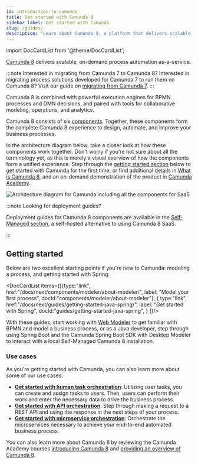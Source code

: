 ```yaml
---
id: introduction-to-camunda
title: Get started with Camunda 8
sidebar_label: Get started with Camunda
slug: /guides/
description: "Learn about Camunda 8, a platform that delivers scalable, on-demand process automation as-a-service, paired with tools for collaborative modeling and operations."
---
```


import DocCardList from '@theme/DocCardList';

[Camunda 8](https://camunda.io) delivers scalable, on-demand process automation as-a-service.

:::note Interested in migrating from Camunda 7 to Camunda 8?
Interested in migrating process solutions developed for Camunda 7 to run them on Camunda 8? Visit our guide on [migrating from Camunda 7](/guides/migrating-from-camunda-7/index.md).
:::

Camunda 8 is combined with powerful execution engines for BPMN processes and DMN decisions, and paired with tools for collaborative modeling, operations, and analytics.

Camunda 8 consists of six [components](/components/components-overview.md). Together, these components form the complete Camunda 8 experience to design, automate, and improve your business processes.

In the architecture diagram below, take a closer look at how these components work together. Don't worry if you're not sure about all the terminology yet, as this is merely a visual overview of how the components form a unified experience. Step through the [getting started section](#getting-started) below to get started with Camunda for the first time, or find additional details in [What is Camunda 8](/components/components-overview.md), and an on-demand demonstration of the product in [Camunda Academy](https://bit.ly/3CvooTX).

![Architecture diagram for Camunda including all the components for SaaS](./img/ComponentsAndArchitecture_SaaS.png)

:::note Looking for deployment guides?

Deployment guides for Camunda 8 components are available in the [Self-Managed section](/self-managed/about-self-managed.md), a self-hosted alternative to using Camunda 8 SaaS.

:::

## Getting started

Below are two excellent starting points if you're new to Camunda: modeling a process, and getting started with Spring:

<DocCardList items={[{type:"link", href:"/docs/next/components/modeler/about-modeler/", label: "Model your first process", docId:"components/modeler/about-modeler"},
{
type:"link", href:"/docs/next/guides/getting-started-java-spring/", label: "Get started with Spring", docId:"guides/getting-started-java-spring",
}
]}/>

With these guides, start working with [Web Modeler](/components/modeler/about-modeler.md) to get familiar with BPMN and model a business process, or as a Java developer, step through using Spring Boot and the Camunda Spring Boot SDK with Desktop Modeler to interact with a local Self-Managed Camunda 8 installation.

### Use cases

As you're getting started with Camunda, you can also learn more about some of our use cases:

- [**Get started with human task orchestration**](/guides/getting-started-orchestrate-human-tasks.md): Utilizing user tasks, you can create and assign tasks to users. Then, users can perform their work and enter the necessary data to drive the business process.
- [**Get started with API orchestration**](/guides/getting-started-orchestrate-apis.md): Step through making a request to a REST API and using the response in the next steps of your process.
- [**Get started with microservice orchestration**](/guides/getting-started-orchestrate-microservices.md): Orchestrate the microservices necessary to achieve your end-to-end automated business process.

You can also learn more about Camunda 8 by reviewing the Camunda Academy courses [introducing Camunda 8](https://academy.camunda.com/camunda-intro/) and [providing an overview of Camunda 8](https://academy.camunda.com/c8-overview/).
